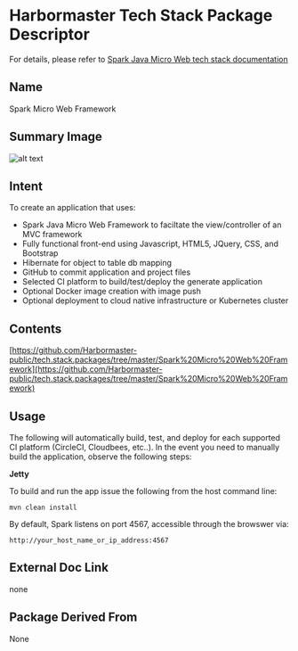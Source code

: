 # Harbormaster Tech Stack Package Descriptor

For details, please refer to [Spark Java Micro Web tech stack documentation](https://harbormaster.ai/spark-micro-tech-stack/)

## Name
Spark Micro Web Framework

## Summary Image
![alt text](http://www.Harbormaster.com/infopages/img/spark.micro.png)

## Intent
To create an application that uses:

- Spark Java Micro Web Framework to faciltate the view/controller of an MVC framework
- Fully functional front-end using Javascript, HTML5, JQuery, CSS, and Bootstrap
- Hibernate for object to table db mapping
- GitHub to commit application and project files
- Selected CI platform to build/test/deploy the generate application
- Optional Docker image creation with image push
- Optional deployment to cloud native infrastructure or Kubernetes cluster

## Contents
[https://github.com/Harbormaster-public/tech.stack.packages/tree/master/Spark%20Micro%20Web%20Framework](https://github.com/Harbormaster-public/tech.stack.packages/tree/master/Spark%20Micro%20Web%20Framework)


## Usage

The following will automatically build, test, and deploy for each supported CI platform (CircleCI, Cloudbees, etc..).  In the event you need to manually build the application, observe the following steps:

**Jetty**

To build and run the app issue the following from the host command line: 

`mvn clean install`

By default, Spark listens on port 4567, accessible through the browswer via: 

`http://your_host_name_or_ip_address:4567`


## External Doc Link
none

## Package Derived From
None